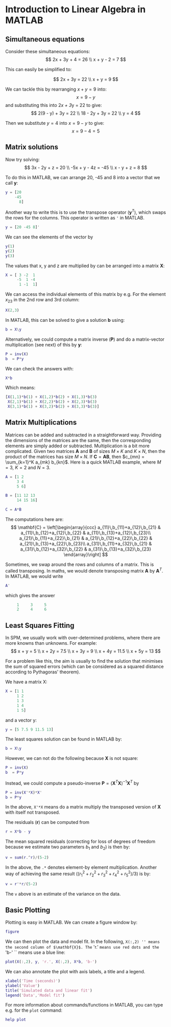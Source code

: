 # Introduction to Linear Algebra in MATLAB

## Simultaneous equations
Consider these simultaneous equations:
$$
2x + 3y + 4 = 26 \\
 x +  y - 2 = 7
$$

This can easily be simplified to:

$$
2x + 3y = 22 \\
 x +  y = 9
$$

We can tackle this by rearranging $x + y = 9$ into:
$$
x = 9 - y
$$
and substituting this into 2*x + 3*y = 22 to give:
$$
2(9 - y) + 3y = 22 \\
18 - 2y  + 3y = 22 \\
y = 4
$$

Then we substitute $y = 4$ into $x = 9 - y$ to give:
$$
x = 9 - 4 = 5
$$

## Matrix solutions
Now try solving:
$$
 3x - 2y +  z =  20 \\
-5x +  y - 4z = -45 \\
  x -  y +  z =   8
$$

To do this in MATLAB, we can arrange 20, -45 and 8 into a vector that we call $\mathbf{y}$:
```matlab
y = [20
    -45
      8]
```

Another way to write this is to use the transpose operator ($\mathbf{y}^T$), which swaps the rows for the columns. This operator is written as `` ' `` in MATLAB.
```matlab
y = [20 -45 8]'
```

We can see the elements of the vector by
```matlab
y(1)
y(2)
y(3)
```

The values that x, y and z are multiplied by can be arranged into a matrix $\mathbf{X}$:
```matlab
X = [ 3 -2  1
     -5  1 -4
      1 -1  1]
```
We can access the individual elements of this matrix by e.g. For the element $x_{23}$ in the 2nd row and 3rd column:
```matlab
X(2,3)
```

In MATLAB, this can be solved to give a solution $\mathbf{b}$ using:
```matlab
b = X\y
```

Alternatively, we could compute a matrix inverse ($\mathbf{P}$) and do a matrix-vector multiplication (see next) of this by $\mathbf{y}$:
```matlab
P = inv(X)
b  = P*y
```

We can check the answers with:
```matlab
X*b
```

Which means:
```matlab
[X(1,1)*b(1) + X(1,2)*b(2) + X(1,3)*b(3)
 X(2,1)*b(1) + X(2,2)*b(2) + X(2,3)*b(3)
 X(3,1)*b(1) + X(3,2)*b(2) + X(3,3)*b(3)]
```
## Matrix Multiplications
Matrices can be added and subtracted in a straightforward way.  Providing the dimensions of the matrices are the same, then the corresponding elements are simply added or subtracted. Multiplication is a bit more complicated. Given two matrices $\mathbf{A}$ and $\mathbf{B}$ of sizes $M \times K$ and $K \times N$, then the product of the matrices has size $M \times N$. If $\mathbf{C} = \mathbf{A} \mathbf{B}$, then $c_{mn} = \sum_{k=1}^K a_{mk} b_{kn}$. Here is a quick MATLAB example, where $M=3$, $K=2$ and $N=3$.
```matlab
A = [1 2
     3 4
     5 6]

B = [11 12 13
     14 15 16]

C = A*B
```
The computations here are:
$$
\mathbf{C} = \left[\begin{array}{ccc} a_{11}\,b_{11}+a_{12}\,b_{21} & a_{11}\,b_{12}+a_{12}\,b_{22} & a_{11}\,b_{13}+a_{12}\,b_{23}\\ a_{21}\,b_{11}+a_{22}\,b_{21} & a_{21}\,b_{12}+a_{22}\,b_{22} & a_{21}\,b_{13}+a_{22}\,b_{23}\\ a_{31}\,b_{11}+a_{32}\,b_{21} & a_{31}\,b_{12}+a_{32}\,b_{22} & a_{31}\,b_{13}+a_{32}\,b_{23} \end{array}\right]
$$

Sometimes, we swap around the rows and columns of a matrix. This is called transposing. In maths, we would denote transposing matrix $\mathbf{A}$ by $\mathbf{A}^T$. In MATLAB, we would write
```matlab
A'
```
which gives the answer
```matlab
     1     3     5
     2     4     6
```

## Least Squares Fitting
In SPM, we usually work with over-determined problems, where there are more knowns than unknowns. For example:
$$
x +  y =  5 \\
x + 2y =  7.5 \\
x + 3y =  9 \\
x + 4y = 11.5 \\
x + 5y = 13
$$

For a problem like this, the aim is usually to find the solution that minimises the sum of squared errors (which can be considered as a squared distance according to Pythagoras' theorem).

We have a matrix X:
```matlab
X = [1 1
     1 2
     1 3
     1 4
     1 5]
```
and a vector y:
```matlab
y = [5 7.5 9 11.5 13]
```


The least squares solution can be found in MATLAB by:
```matlab
b = X\y
```
However, we can not do the following because $\mathbf{X}$ is not square:
```matlab
P = inv(X)
b  = P*y
```

Instead, we could compute a pseudo-inverse $\mathbf{P} = (\mathbf{X}^T \mathbf{X})^{-1} \mathbf{X}^T$ by
```matlab
P = inv(X'*X)*X'
b = P*y
```
In the above, `` X'*X `` means do a matrix multiply the transposed version of $\mathbf{X}$ with itself not transposed.

The residuals ($\mathbf{r}$) can be computed from
```matlab
r = X*b - y
```
The mean squared residuals (correcting for loss of degrees of freedom because we estimate two parameters $b_1$ and $b_2$) is then by:
```matlab
v = sum(r.^r)/(5-2)
```
In the above, the `` .* `` denotes element-by element multiplication. Another way of achieving the same result ($(r_1^2 + r_2^2 + r_3^2 + r_4^2 + r_5^2)/3$) is by:
```matlab
v = r'*r/(5-2)
```
The `` v `` above is an estimate of the variance on the data.

## Basic Plotting
Plotting is easy in MATLAB. We can create a figure window by:
```matlab
figure
```

We can then plot the data and model fit. In the following, `` X(:,2) '' means the second column of $\mathbf{X}$. The `` 'r.' `` means use red dots and the `` 'b-' `` means use a blue line:
```matlab
plot(X(:,2), y, 'r.', X(:,2), X*b, 'b-')
```
We can also annotate the plot with axis labels, a title and a legend.
```matlab
xlabel('Time (seconds)')
ylabel('Value')
title('Simulated data and linear fit')
legend('Data','Model fit')
```

For more information about commands/functions in MATLAB, you can type e.g. for the `` plot `` command:
```matlab
help plot
```



